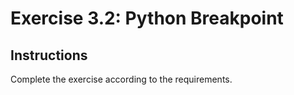 # Exercise 3.2: Python Breakpoint

## Instructions

Complete the exercise according to the requirements.
